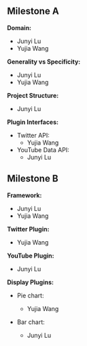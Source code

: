 ## Milestone A
**Domain:**
- Junyi Lu
- Yujia Wang

**Generality vs Specificity:**
- Junyi Lu
- Yujia Wang

**Project Structure:**
- Junyi Lu

**Plugin Interfaces:**
- Twitter API:
  - Yujia Wang
- YouTube Data API:
  - Junyi Lu

## Milestone B
**Framework:**
- Junyi Lu
- Yujia Wang

**Twitter Plugin:**
- Yujia Wang

**YouTube Plugin:**
- Junyi Lu

**Display Plugins:**
- Pie chart:
  - Yujia Wang

- Bar chart:
  - Junyi Lu
